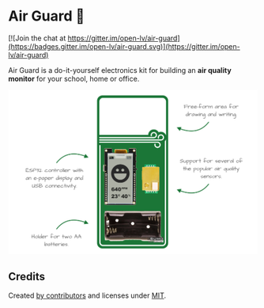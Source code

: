 # Air Guard 💨

[![Join the chat at https://gitter.im/open-lv/air-guard](https://badges.gitter.im/open-lv/air-guard.svg)](https://gitter.im/open-lv/air-guard)

Air Guard is a do-it-yourself electronics kit for building an **air quality monitor** for your school, home or office.

![Air Guard components](docs/assets/air-guard-banner.png)


## Credits

Created [by contributors](https://github.com/open-lv/air-pilot/graphs/contributors) and licenses under [MIT](https://opensource.org/licenses/MIT).